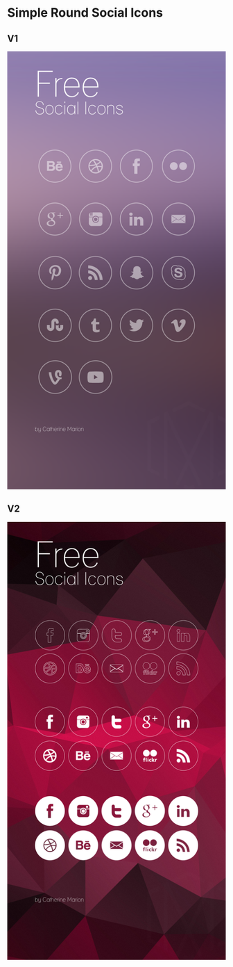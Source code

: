 # Simple Round Social Icons

## V1 ##
![V1](screenshots/screenshot-v1.png)

## V2 ##
![V2](screenshots/screenshot-v2.png)
